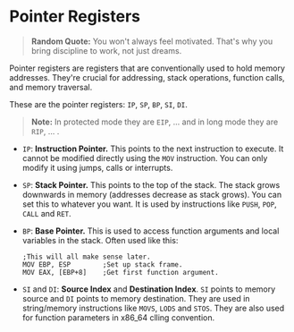 # Pointer Registers

> **Random Quote:** You won't always feel motivated. That's why you bring discipline to work, not just dreams.

Pointer registers are registers that are conventionally used to hold memory addresses. They're crucial for addressing, stack operations, function calls, and memory traversal.

These are the pointer registers: `IP`, `SP`, `BP`, `SI`, `DI`.

> **Note:** In protected mode they are `EIP`, ... and in long mode they are `RIP`, ... .

+ `IP`: **Instruction Pointer.** This points to the next instruction to execute. It cannot be modified directly using the `MOV` instruction. You can only modify it using jumps, calls or interrupts.

+ `SP`: **Stack Pointer.** This points to the top of the stack. The stack grows downwards in memory (addresses decrease as stack grows). You can set this to whatever you want. It is used by instructions like `PUSH`, `POP`, `CALL` and `RET`.

+ `BP`: **Base Pointer.** This is used to access function arguments and local variables in the stack. Often used like this:
    ```assembly
    ;This will all make sense later.
    MOV EBP, ESP        ;Set up stack frame.
    MOV EAX, [EBP+8]    ;Get first function argument.
    ```

+ `SI` and `DI`: **Source Index** and **Destination Index**. `SI` points to memory source and `DI` points to memory destination. They are used in string/memory instructions like `MOVS`, `LODS` and `STOS`. They are also used for function parameters in x86\_64 clling convention.
